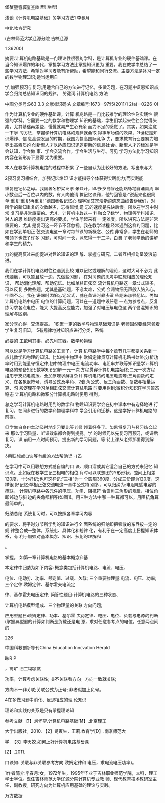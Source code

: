 堡蟹墼雹窭鲨釜幽!型!!坐型! 

浅谈《计算机电路基础》的学习方法1 李春月 

电化教育研究 

(吉林师范大学辽源分院 吉林辽源 

1 36200) 

摘要:计算机电路基础是一门理论性很强的学科，是计算机专业的硬件基础课。在当今知识爆炸的年代，掌握学习方法比掌握知识更为 重要。我在教学中总结了一些学习方法，希望对学习者能有所帮助，希望能和同行交流。主要方法是补习一定的数学物理知识;适当运用自 

学;加强预习与复习;用适合自己的方法进行记忆，多做习题，在习题中反恩知识点;学会归纳总结知识问的规律。 关键词:计算机电路 方法 

中图分类号:G63 3.3 文献标识码:A 文章编号:1673--9795(2011)1 2(a)一0226-0I 

作为计算机专业的硬件基础课，计算 机电路是一门比较难学的理论性及实践性 很强的学科。它需要一定的数学和物理学 知识的基础，学生们学起来往往会觉得头 疼，尤其基础再差些，慢慢就易产生心有余 而力不足的感觉了。其实，如果注意一下学 习方法，掌握学计算机电路的规律就会取 得事半功倍的效果。2I世纪是知识爆炸、信 息高速发展的时期，我国为提高国际竞争 力，要求教育行业要努力培养出高素质的 创新型人才以适应知识迅速更新的信息社 会。新型人才的标准是学会认知，学会做 事、学会交流合作，学会生活与生存。可见 学习方法比学习知识内容在新形势下显得 尤为重要。 

本人在教学计算机电路的过程中积累 了一些自认为比较好的方法，写出来与大 

2预习复习相结合，加强记忆烙印 识才能指导个体获得实践能力;而实践能 

重复是记忆之母。我国著名桥梁专家 茅以升，80多岁高龄还能熟练地背诵圆周 率小数点后一百位以内的数。有人向他请 教记忆诀窍，他的回答是:“说起来也很简 单:重复!重复!再重复!”德国著名记忆心 理学家艾宾浩斯的遗忘曲线告诉我们，对 所学的新知重复的次数越多，忘得越慢;遗 忘的速度是先快后慢。所以在学习中时常 复习是非常重要的。尤其，计算机电路这一 科融合了数学、物理等学科知识，对人的思 维跳度提出更高的要求，学生学起来有一 定难度。所以讲究方法是非常重要的，尤其 是复习这一环节不容忽视。我在教学过程 经常遇到这样的问题，比如在学到单相正 弦交流电这一章时每节课的新概念、公式 非常多，学生在老师的带领下也做了许多 习题，可时间一长，竞忘得一干二净，白费 了老师辛勤的讲解和学生的精力。 

力的提高反过来能促进对理论知识的理 解、掌握与研究。二者互相推动呈波浪前 进。 

我们在学计算机电路时往往遇到比较 难以记忆或理解的理论，这时大可不必为 此伤脑筋，可以暂且放一边，先做些习题， 在对习题的思考中联想相应的理论知识， 帮助消化理解、帮助记忆。比如单相正弦交 流计算机电路这一章公式较多，可以反复 多做些题，尤其是基础题，不必太难，公式 会润物细无声般入脑入心，牢固不忘。我在 讲课时因怕忘记公式，就在备课时靠多做 些题来加强记忆。再如计算机电路中电压 电位的计算问题，可以在一道题中设任意 一点为参考点，反复练习求各点电位，能大 大提高反应能力，加强了对电压与电位这 两个易混知识的理解与区别。 

家分享心得，交流提高。
 1积累一定的数学与物理基础知识是 老师固然要经常领着学生复习旧知， 5有规律地对知识点进行分类，系统 

必要的 工欲利其事，必先利其器。数学和物理 

可以说是学习计算机电路的工具了，计算 机电路学中每个章节几乎都要关系到一 点儿数学和物理的知识。比如初中物理中 欧姆定律贯穿计算机电路书始终;分析功 率时用到能量守恒定律;初中物理中电压 电流功率、电阻串并联等知识是学计算机 电路的预备知识;数学知识如解一元一次 方程贯穿计算机电路始终;二元一次方程 组用于支路电流法、叠加原理求解复杂计 算机电路的电压电流等;三角函数的定 义、在各象限符号、诱导公式及半角、2倍 角公式、反三角函数、复数与相量运算、勾 股定理在学习单相正弦交流计算机电路 时要用得到;微积分知识在学习暂态稳态 计算机电路和微积分计算机电路时要用 得到。 

总之学习计算机电路时用到的数学和 物理知识要学会在初中课本中有选择地进 行复习，在同步进行的数学和物理学科中 学会引用和迁移，这是学好计算机电路的 前提。 

但学生自身的主动及时地复习要比等老师 领着好多了。如果将复习与预习结合起来 那么学习质量、听课效率都会得到提高。学 的时候可以先复习再预习，或课后复习，课 前用一点时间预习，提出新的学习问题，等 待上课从老师那里得到解决。 

3用联想或口诀等有趣的方法帮助记 -}乙 

在学习中可以用联想方式或自编的口 诀、顺口溜或其它适合自己的方式来记忆 知识点。比如我在教学生记三相电的相位 角时可以联想图的Y形形状，空间上相差 120度，十分好记;也可这样记:“三相”为一 个圆周360度，分成三份即为120度，这样很 好记忆;单相正弦交流电这一章中公式特 别多，可以归纳为:电阻电感电容的串联， 计算机电路中各元件的电压、功率、阻抗符 合直角三角形的规律，相位角即邻边与斜 边的夹角都相等(如图1)。用三种方法中哪 一种算都可以，用阻抗角算最简单的。 

归纳总结 系统复习时，可以按照各章学习内容 

的要求，将平时分节所学到的知识进行全 面系统的归纳即把零散的东西按一定的规 律整合成一整体，系统化、具体化和规律 化，有利于在一定高度上把握知识体系，有 利于加强对基本概念、知识、技能的理解和 

。 

掌握。 如第一章计算机电路的基本概念和基 

本定律中归纳为如下内容: 概念类包括计算机电路、电流、电压、 

电位、电动势、功率、额定值、过载、欠载; 三个重要物理量:电流、电压、功率; 三个定律:欧姆定律、基尔霍夫电流定 

律、基尔霍夫电压定律; 简答性题目:计算机电路的三种状态、 

计算机电路模型组成、三个物理量的关联 方向问题; 

应用型题目:欧姆定律、功率、基尔霍 夫两定律、电压、电位、负载与电源的判断 (掌握典型题的计算如判断是负载还是电 源，求对任意参考点的电位，任意两点间的 

226 

中国科教创新导刊China Education Innovation Herald 

昧R P 

，篱旷 旧三蝴跏抗 

功率，计算考虑关联性; 关不关联看方向，方向一致就关联; 

方向不一非关联;关联公式为正号; 非者就加上负号。 

4在多做习题中消化、反思相应的理 论知识 

理论和实践的关系是只有掌握理论知 

参考文献 【1】刘怀望.计算机电路基础[M】.北京理工 

大学出版社，2010. 【2】胡寅生，王莉.教育学[D】.南京师范大 

学. 【3】李天姣.如何上好计算机电路基础课 

[Z】.2011. 

口诀如:
 关联与非关联参考方向:欧姆定律和 电压，求电流电压功率)。 

1作者简介:李春月:女，1972年生，1995年毕业于吉林职业师范学院，本科，理工学士学位。现任吉林师范大学辽源分院计算机专业教 师、现代教育技术教研室主任，副教授，研究方向为计算机应用基础的理论与实践。 

万方数据 